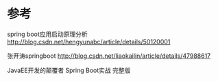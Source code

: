


# 参考

spring boot应用启动原理分析
http://blog.csdn.net/hengyunabc/article/details/50120001


张开涛springboot
http://blog.csdn.net/liaokailin/article/details/47988617


JavaEE开发的颠覆者 Spring Boot实战  完整版